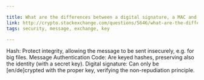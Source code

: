 ```yaml
---

title: What are the differences between a digital signature, a MAC and a hash?
link: http://crypto.stackexchange.com/questions/5646/what-are-the-differences-between-a-digital-signature-a-mac-and-a-hash
tags: security, message, exchange, key

---
```


Hash: Protect integrity, allowing the message to be sent insecurely, e.g. for big files.
Message Authentication Code: Are keyed hashes, preserving also the identity (with a secret key).
Digital signature: Can only be [en/de]crypted with the proper key, verifying the non-repudiation principle.
